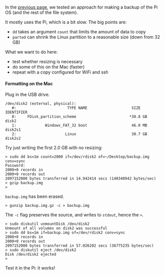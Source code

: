 In the [previous page](backup.md), we tested an approach for making a backup of the Pi OS (and the rest of the file system).  

It mostly uses the Pi, which is a bit slow.  The big points are:

- ``dd`` takes an argument ``count`` that limits the amount of data to copy
- ``parted`` can shrink the Linux partition to a reasonable size (down from 32 GB)

What we want to do here:

- test whether resizing is necessary
- do some of this on the Mac (faster)
- repeat with a copy configured for WiFi and ssh

#### Formatting on the Mac

Plug in the USB drive.

```
/dev/disk2 (external, physical):
   #:                       TYPE NAME                    SIZE       IDENTIFIER
   0:     FDisk_partition_scheme                        *30.8 GB    disk2
   1:             Windows_FAT_32 boot                    46.0 MB    disk2s1
   2:                      Linux                         30.7 GB    disk2s2
```

Try just writing the first 2.0 GB with no resizing:

```
> sudo dd bs=1m count=2000 if=/dev/rdisk2 of=~/Desktop/backup.img conv=sync
Password:
2000+0 records in
2000+0 records out
2097152000 bytes transferred in 14.942414 secs (140348942 bytes/sec)
> gzip backup.img
> 
```

``backup.img`` has been erased.

```
> gunzip backup.img.gz -c > backup.img
```

The ``-c`` flag preserves the source, and writes to ``stdout``, hence the ``>``.

```
> sudo diskutil unmountDisk /dev/disk2
Unmount of all volumes on disk2 was successful
> sudo dd bs=1m if=backup.img of=/dev/rdisk2 conv=sync
2000+0 records in
2000+0 records out
2097152000 bytes transferred in 57.026202 secs (36775235 bytes/sec)
> sudo diskutil eject /dev/disk2
Disk /dev/disk2 ejected
>
```

Test it in the Pi:  it works!